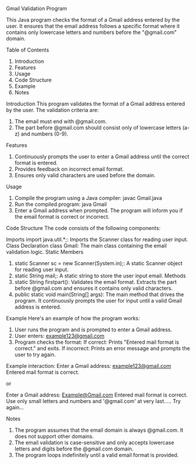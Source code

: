 Gmail Validation Program

  This Java program checks the format of a Gmail address entered by the user. It ensures that the email address follows a specific format where it contains only lowercase letters and numbers before the "@gmail.com" domain.

Table of Contents
  1. Introduction
  2. Features
  3. Usage
  4. Code Structure
  5. Example
  6. Notes

Introduction
  This program validates the format of a Gmail address entered by the user. The validation criteria are:

  1. The email must end with @gmail.com.
  2. The part before @gmail.com should consist only of lowercase letters (a-z) and numbers (0-9).

Features
  1. Continuously prompts the user to enter a Gmail address until the correct format is entered.
  2. Provides feedback on incorrect email format.
  3. Ensures only valid characters are used before the domain.

Usage
1. Compile the program using a Java compiler:
  javac Gmail.java
2. Run the compiled program:
  java Gmail
3. Enter a Gmail address when prompted. The program will inform you if the email format is correct or incorrect.

Code Structure
The code consists of the following components:

Imports
  import java.util.*;: Imports the Scanner class for reading user input.
Class Declaration
  class Gmail: The main class containing the email validation logic.
Static Members
  1. static Scanner sc = new Scanner(System.in);: A static Scanner object for reading user input.
  2. static String mail;: A static string to store the user input email.
Methods
  1. static String firstpart(): Validates the email format. Extracts the part before @gmail.com and ensures it contains only valid characters.
  2. public static void main(String[] args): The main method that drives the program. It continuously prompts the user for input until a valid Gmail address is entered.

Example
Here's an example of how the program works:

  1. User runs the program and is prompted to enter a Gmail address.
  2. User enters: example123@gmail.com
  3. Program checks the format:
    If correct: Prints "Entered mail format is correct." and exits.
    If incorrect: Prints an error message and prompts the user to try again.

Example interaction:
  Enter a Gmail address: example123@gmail.com
  Entered mail format is correct.

or

  Enter a Gmail address: Example@Gmail.com
  Entered mail format is correct.
  Use only small letters and numbers and '@gmail.com' at very last.....
  Try again...

Notes
  1. The program assumes that the email domain is always @gmail.com. It does not support other domains.
  2. The email validation is case-sensitive and only accepts lowercase letters and digits before the @gmail.com domain.
  3. The program loops indefinitely until a valid email format is provided.

